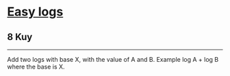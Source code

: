 <h1><a href="https://www.codewars.com/kata/5b68c7029756802aa2000176">Easy logs</a></h1>
<h2>8 Kuy</h2>
<hr>

<p>Add two logs with base X, with the value of A and B. Example log A + log B where the base is X.</p>